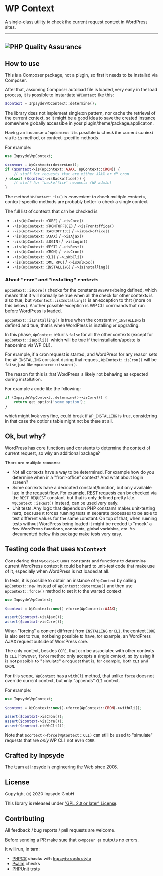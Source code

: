 # WP Context

A single-class utility to check the current request context in WordPress sites.

---
![PHP Quality Assurance](https://github.com/inpsyde/wp-context/workflows/PHP%20Quality%20Assurance/badge.svg)
---

## How to use

This is a Composer package, not a plugin, so first it needs to be installed via Composer.

After that, assuming Composer autoload file is loaded, very early in the load process, it is possible
to instantiate `WPContext` like this:

```php
$context = Inpsyde\WpContext::determine();
```

The library does not implement singleton pattern, nor cache the retrieval of the current context,
so it might be a good idea to save the created instance somewhere globally accessible in your
plugin/theme/package/application.

Having an instance of `WpContext` it is possible to check the current context via its `is` method,
or context-specific methods.

For example:

```php
use Inpsyde\WpContext;

$context = WpContext::determine();
if ($context->is(WpContext::AJAX, WpContext::CRON)) {
    // stuff for requests that are either AJAX or WP cron
} elseif ($context->isBackoffice()) {
    // stuff for "backoffice" requests (WP admin)
}
```

The method `WpContext::is()` is convenient to check multiple contexts, context-specific methods are 
probably better to check a single context.

The full list of contexts that can be checked is:

- `->is(WpContext::CORE)` / `->isCore()`
- `->is(WpContext::FRONTOFFICE)` / `->isFrontoffice()`
- `->is(WpContext::BACKOFFICE)` / `->isBackoffice()`
- `->is(WpContext::AJAX)` / `->isAjax()`
- `->is(WpContext::LOGIN)` / `->isLogin()`
- `->is(WpContext::REST)` / `->isRest()`
- `->is(WpContext::CRON)` / `->isCron()`
- `->is(WpContext::CLI)` / `->isWpCli()`
- `->is(WpContext::XML_RPC)` / `->isXmlRpc()`
- `->is(WpContext::INSTALLING)` / `->isInstalling()`

### About "core" and "installing" contexts

`WpContext::isCore()` checks for the constants `ABSPATH` being defined, which means that it will
normally be true when all the check for other contexts is also true, but `WpContext::isInstalling()`
is an exception to that (more on this below).
Another possible exception is WP CLI commands that run before WordPress is loaded.

`WpContext::isInstalling()` is true when the constant `WP_INSTALLING` is defined and true, that is
when WordPress is installing or upgrading.

In this phase, `WpContext` returns `false` for all the other contexts (except for `WpContext::isWpCli()`,
which will be true if the installation/update is happening via WP CLI).

For example, if a cron request is started, and WordPress for any reason sets the `WP_INSTALLING`
constant during that request, `WpContext::isCron()` will be `false`, just like `WpContext::isCore()`.

The reason for this is that WordPress is likely not behaving as expected during installation.

For example a code like the following:

```php
if (Inpsyde\WpContext::determine()->isCore()) {
    return get_option('some_option');
}
```

which might look very fine, could break if `WP_INSTALLING` is true, considering in that case the 
options table might not be there at all.


## Ok, but why?

WordPress has core functions and constants to determine the context of current request, so why an
additional package?

There are multiple reasons:

- Not all contexts have a way to be determined. For example how do you determine when in a "front-office"
  context? And what about login screen?
- Some contexts have a dedicated constant/function, but only available late in the request flow.
  For example, REST requests can be checked via the `REST_REQUEST` constant, but that is only defined
  pretty late. `WpContext::isRest()` instead, can be used very early.
- Unit tests. Any logic that depends on PHP constants makes unit-testing hard, because it forces running
  tests in separate processes to be able to test different values for the same constant.
  On top of that, when running tests without WordPress being loaded it might be needed to "mock"
  a few WordPress functions, constants, global variables, etc. As documented below this package make
  tests very easy.


## Testing code that uses `WpContext`

Considering that `WpContext` uses constants and functions to determine current WordPress context
it could be hard to unit-test code that make use of it, especially when WordPress is not loaded at all.

In tests, it is possible to obtain an instance of `WpContext` by calling `WpContext::new` instead
of `WpContext::determine()` and then use `WpContext::force()` method to set it to the wanted context

```php
use Inpsyde\WpContext;

$context = WpContext::new()->force(WpContext::AJAX);

assert($context->isAjax());
assert($context->isCore());
```

When "forcing" a content different from `INSTALLING` or `CLI`, the context `CORE` is also set to 
true, not being possible to have, for example, an WordPress AJAX request outside of WordPress core.

The only context, besides `CORE`, that can be associated with other contexts is `CLI`.
However, `force` method only accepts a single context, so by using it is not possible to "simulate"
a request that is, for example, both `CLI` and `CRON`.

For this scope, `WpContext` has a `withCli` method, that unlike `force` does not override current
context, but only "appends" `CLI` context.

For example:

```php
use Inpsyde\WpContext;

$context = WpContext::new()->force(WpContext::CRON)->withCli();

assert($context->isCron());
assert($context->isCore());
assert($context->isWpCli());
```

Note that `$context->force(WpContext::CLI)` can still be used to "simulate" requests that are _only_
WP CLI, not even `CORE`.


## Crafted by Inpsyde

The team at [Inpsyde](https://inpsyde.com) is engineering the Web since 2006.


## License

Copyright (c) 2020 Inpsyde GmbH

This library is released under ["GPL 2.0 or later" License](LICENSE).


## Contributing

All feedback / bug reports / pull requests are welcome.

Before sending a PR make sure that `composer qa` outputs no errors.

It will run, in turn:

- [PHPCS](https://github.com/squizlabs/PHP_CodeSniffer) checks with [Inpsyde code style](https://github.com/inpsyde/php-coding-standards)
- [Psalm](https://psalm.dev/) checks
- [PHPUnit](https://phpunit.de/) tests
